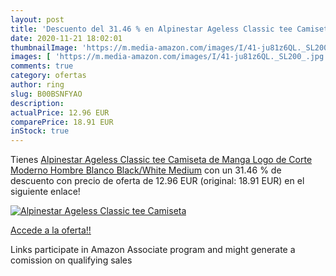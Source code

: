 ```yaml
---
layout: post
title: 'Descuento del 31.46 % en Alpinestar Ageless Classic tee Camiseta '
date: 2020-11-21 18:02:01
thumbnailImage: 'https://m.media-amazon.com/images/I/41-ju81z6QL._SL200_.jpg'
images: [ 'https://m.media-amazon.com/images/I/41-ju81z6QL._SL200_.jpg' ]
comments: true
category: ofertas
author: ring
slug: B00BSNFYAO
description:
actualPrice: 12.96 EUR
comparePrice: 18.91 EUR
inStock: true
---
```


Tienes [Alpinestar Ageless Classic tee Camiseta de Manga Logo de Corte Moderno  Hombre  Blanco  Black/White   Medium](https://www.amazon.es/dp/B00BSNFYAO/?tag=tolees-21) con un 31.46 % de descuento con precio de oferta de 12.96 EUR (original: 18.91 EUR) en el siguiente enlace!

[![Alpinestar Ageless Classic tee Camiseta ](https://m.media-amazon.com/images/I/41-ju81z6QL._SL200_.jpg)](https://www.amazon.es/dp/B00BSNFYAO/?tag=tolees-21)

[Accede a la oferta!!](https://www.amazon.es/dp/B00BSNFYAO/?tag=tolees-21)

Links participate in Amazon Associate program and might generate a comission on qualifying sales


